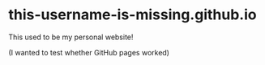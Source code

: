 # this-username-is-missing.github.io
This used to be my personal website!

(I wanted to test whether GitHub pages worked)
